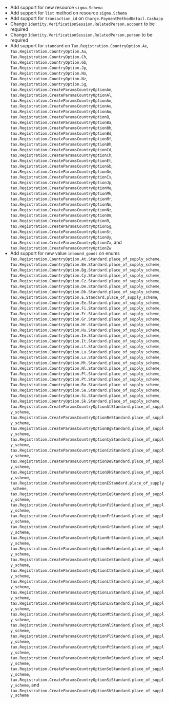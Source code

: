 * Add support for new resource `sigma.Schema`
* Add support for `list` method on resource `sigma.Schema`
* Add support for `transaction_id` on `Charge.PaymentMethodDetail.Cashapp`
* Change `Identity.VerificationSession.RelatedPerson.account` to be required
* Change `Identity.VerificationSession.RelatedPerson.person` to be required
* Add support for `standard` on `Tax.Registration.CountryOption.Ae`, `Tax.Registration.CountryOption.Au`, `Tax.Registration.CountryOption.Ch`, `Tax.Registration.CountryOption.Gb`, `Tax.Registration.CountryOption.Jp`, `Tax.Registration.CountryOption.No`, `Tax.Registration.CountryOption.Nz`, `Tax.Registration.CountryOption.Sg`, `tax.Registration.CreateParamsCountryOptionAe`, `tax.Registration.CreateParamsCountryOptionAl`, `tax.Registration.CreateParamsCountryOptionAo`, `tax.Registration.CreateParamsCountryOptionAu`, `tax.Registration.CreateParamsCountryOptionAw`, `tax.Registration.CreateParamsCountryOptionB`, `tax.Registration.CreateParamsCountryOptionBa`, `tax.Registration.CreateParamsCountryOptionBb`, `tax.Registration.CreateParamsCountryOptionBd`, `tax.Registration.CreateParamsCountryOptionBf`, `tax.Registration.CreateParamsCountryOptionBh`, `tax.Registration.CreateParamsCountryOptionCd`, `tax.Registration.CreateParamsCountryOptionCh`, `tax.Registration.CreateParamsCountryOptionEt`, `tax.Registration.CreateParamsCountryOptionGb`, `tax.Registration.CreateParamsCountryOptionGn`, `tax.Registration.CreateParamsCountryOptionIs`, `tax.Registration.CreateParamsCountryOptionJp`, `tax.Registration.CreateParamsCountryOptionMe`, `tax.Registration.CreateParamsCountryOptionMk`, `tax.Registration.CreateParamsCountryOptionMr`, `tax.Registration.CreateParamsCountryOptionNo`, `tax.Registration.CreateParamsCountryOptionNz`, `tax.Registration.CreateParamsCountryOptionOm`, `tax.Registration.CreateParamsCountryOptionR`, `tax.Registration.CreateParamsCountryOptionSg`, `tax.Registration.CreateParamsCountryOptionSr`, `tax.Registration.CreateParamsCountryOptionUy`, `tax.Registration.CreateParamsCountryOptionZa`, and `tax.Registration.CreateParamsCountryOptionZw`
* Add support for new value `inbound_goods` on enums `Tax.Registration.CountryOption.At.Standard.place_of_supply_scheme`, `Tax.Registration.CountryOption.Be.Standard.place_of_supply_scheme`, `Tax.Registration.CountryOption.Bg.Standard.place_of_supply_scheme`, `Tax.Registration.CountryOption.Cy.Standard.place_of_supply_scheme`, `Tax.Registration.CountryOption.Cz.Standard.place_of_supply_scheme`, `Tax.Registration.CountryOption.De.Standard.place_of_supply_scheme`, `Tax.Registration.CountryOption.Dk.Standard.place_of_supply_scheme`, `Tax.Registration.CountryOption.E.Standard.place_of_supply_scheme`, `Tax.Registration.CountryOption.Ee.Standard.place_of_supply_scheme`, `Tax.Registration.CountryOption.Fi.Standard.place_of_supply_scheme`, `Tax.Registration.CountryOption.Fr.Standard.place_of_supply_scheme`, `Tax.Registration.CountryOption.Gr.Standard.place_of_supply_scheme`, `Tax.Registration.CountryOption.Hr.Standard.place_of_supply_scheme`, `Tax.Registration.CountryOption.Hu.Standard.place_of_supply_scheme`, `Tax.Registration.CountryOption.Ie.Standard.place_of_supply_scheme`, `Tax.Registration.CountryOption.It.Standard.place_of_supply_scheme`, `Tax.Registration.CountryOption.Lt.Standard.place_of_supply_scheme`, `Tax.Registration.CountryOption.Lu.Standard.place_of_supply_scheme`, `Tax.Registration.CountryOption.Lv.Standard.place_of_supply_scheme`, `Tax.Registration.CountryOption.Mt.Standard.place_of_supply_scheme`, `Tax.Registration.CountryOption.Nl.Standard.place_of_supply_scheme`, `Tax.Registration.CountryOption.Pl.Standard.place_of_supply_scheme`, `Tax.Registration.CountryOption.Pt.Standard.place_of_supply_scheme`, `Tax.Registration.CountryOption.Ro.Standard.place_of_supply_scheme`, `Tax.Registration.CountryOption.Se.Standard.place_of_supply_scheme`, `Tax.Registration.CountryOption.Si.Standard.place_of_supply_scheme`, `Tax.Registration.CountryOption.Sk.Standard.place_of_supply_scheme`, `tax.Registration.CreateParamsCountryOptionAtStandard.place_of_supply_scheme`, `tax.Registration.CreateParamsCountryOptionBeStandard.place_of_supply_scheme`, `tax.Registration.CreateParamsCountryOptionBgStandard.place_of_supply_scheme`, `tax.Registration.CreateParamsCountryOptionCyStandard.place_of_supply_scheme`, `tax.Registration.CreateParamsCountryOptionCzStandard.place_of_supply_scheme`, `tax.Registration.CreateParamsCountryOptionDeStandard.place_of_supply_scheme`, `tax.Registration.CreateParamsCountryOptionDkStandard.place_of_supply_scheme`, `tax.Registration.CreateParamsCountryOptionEStandard.place_of_supply_scheme`, `tax.Registration.CreateParamsCountryOptionEeStandard.place_of_supply_scheme`, `tax.Registration.CreateParamsCountryOptionFiStandard.place_of_supply_scheme`, `tax.Registration.CreateParamsCountryOptionFrStandard.place_of_supply_scheme`, `tax.Registration.CreateParamsCountryOptionGrStandard.place_of_supply_scheme`, `tax.Registration.CreateParamsCountryOptionHrStandard.place_of_supply_scheme`, `tax.Registration.CreateParamsCountryOptionHuStandard.place_of_supply_scheme`, `tax.Registration.CreateParamsCountryOptionIeStandard.place_of_supply_scheme`, `tax.Registration.CreateParamsCountryOptionItStandard.place_of_supply_scheme`, `tax.Registration.CreateParamsCountryOptionLtStandard.place_of_supply_scheme`, `tax.Registration.CreateParamsCountryOptionLuStandard.place_of_supply_scheme`, `tax.Registration.CreateParamsCountryOptionLvStandard.place_of_supply_scheme`, `tax.Registration.CreateParamsCountryOptionMtStandard.place_of_supply_scheme`, `tax.Registration.CreateParamsCountryOptionNlStandard.place_of_supply_scheme`, `tax.Registration.CreateParamsCountryOptionPlStandard.place_of_supply_scheme`, `tax.Registration.CreateParamsCountryOptionPtStandard.place_of_supply_scheme`, `tax.Registration.CreateParamsCountryOptionRoStandard.place_of_supply_scheme`, `tax.Registration.CreateParamsCountryOptionSeStandard.place_of_supply_scheme`, `tax.Registration.CreateParamsCountryOptionSiStandard.place_of_supply_scheme`, and `tax.Registration.CreateParamsCountryOptionSkStandard.place_of_supply_scheme`